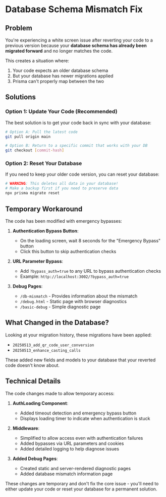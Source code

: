 # Database Schema Mismatch Fix

## Problem

You're experiencing a white screen issue after reverting your code to a previous version because your **database schema has already been migrated forward** and no longer matches the code.

This creates a situation where:
1. Your code expects an older database schema
2. But your database has newer migrations applied
3. Prisma can't properly map between the two

## Solutions

### Option 1: Update Your Code (Recommended)

The best solution is to get your code back in sync with your database:

```bash
# Option A: Pull the latest code
git pull origin main

# Option B: Return to a specific commit that works with your DB
git checkout [commit-hash]
```

### Option 2: Reset Your Database

If you need to keep your older code version, you can reset your database:

```bash
# WARNING: This deletes all data in your database!
# Make a backup first if you need to preserve data
npx prisma migrate reset
```

## Temporary Workaround

The code has been modified with emergency bypasses:

1. **Authentication Bypass Button**:
   - On the loading screen, wait 8 seconds for the "Emergency Bypass" button
   - Click this button to skip authentication checks

2. **URL Parameter Bypass**:
   - Add `?bypass_auth=true` to any URL to bypass authentication checks
   - Example: `http://localhost:3002/?bypass_auth=true`

3. **Debug Pages**:
   - `/db-mismatch` - Provides information about the mismatch
   - `/debug.html` - Static page with browser diagnostics
   - `/basic-debug` - Simple diagnostic page

## What Changed in the Database?

Looking at your migration history, these migrations have been applied:
- `20250513_add_qr_code_user_conversion` 
- `20250513_enhance_casting_calls`

These added new fields and models to your database that your reverted code doesn't know about.

## Technical Details

The code changes made to allow temporary access:

1. **AuthLoading Component**:
   - Added timeout detection and emergency bypass button
   - Displays loading timer to indicate when authentication is stuck
   
2. **Middleware**:
   - Simplified to allow access even with authentication failures
   - Added bypasses via URL parameters and cookies
   - Added detailed logging to help diagnose issues

3. **Added Debug Pages**:
   - Created static and server-rendered diagnostic pages
   - Added database mismatch information page

These changes are temporary and don't fix the core issue - you'll need to either update your code or reset your database for a permanent solution.